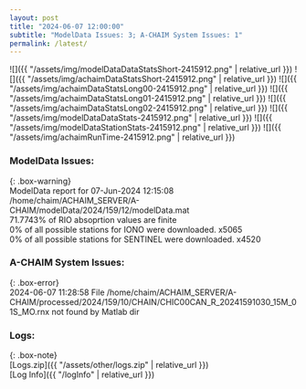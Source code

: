 ```yaml
---
layout: post
title: "2024-06-07 12:00:00"
subtitle: "ModelData Issues: 3; A-CHAIM System Issues: 1"
permalink: /latest/
---
```


![]({{ "/assets/img/modelDataDataStatsShort-2415912.png" | relative_url }})
![]({{ "/assets/img/achaimDataStatsShort-2415912.png" | relative_url }})
![]({{ "/assets/img/achaimDataStatsLong00-2415912.png" | relative_url }})
![]({{ "/assets/img/achaimDataStatsLong01-2415912.png" | relative_url }})
![]({{ "/assets/img/achaimDataStatsLong02-2415912.png" | relative_url }})
![]({{ "/assets/img/modelDataDataStats-2415912.png" | relative_url }})
![]({{ "/assets/img/modelDataStationStats-2415912.png" | relative_url }})
![]({{ "/assets/img/achaimRunTime-2415912.png" | relative_url }})


### ModelData Issues:  
  
{: .box-warning}  
 ModelData report for 07-Jun-2024 12:15:08   
 /home/chaim/ACHAIM_SERVER/A-CHAIM/modelData/2024/159/12/modelData.mat   
 71.7743% of RIO absoprtion values are finite   
 0% of all possible stations for IONO were downloaded. x5065   
 0% of all possible stations for SENTINEL were downloaded. x4520   
  
### A-CHAIM System Issues:  
  
{: .box-error}  
2024-06-07 11:28:58 File /home/chaim/ACHAIM_SERVER/A-CHAIM/processed/2024/159/10/CHAIN/CHIC00CAN_R_20241591030_15M_01S_MO.rnx not found by Matlab dir  

### Logs:  
  
{: .box-note}  
[Logs.zip]({{ "/assets/other/logs.zip" | relative_url }})  
[Log Info]({{ "/logInfo" | relative_url }})  
